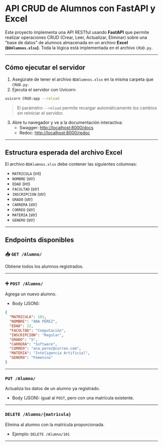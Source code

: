 # API CRUD de Alumnos con FastAPI y Excel

Este proyecto implementa una API RESTful usando **FastAPI** que permite realizar operaciones CRUD (Crear, Leer, Actualizar, Eliminar) sobre una "base de datos" de alumnos almacenada en un archivo **Excel (`BDAlumnos.xlsx`)**. Toda la lógica está implementada en el archivo `CRUD.py`.

---

## Cómo ejecutar el servidor

1. Asegúrate de tener el archivo `BDAlumnos.xlsx` en la misma carpeta que `CRUD.py`.
2. Ejecuta el servidor con Uvicorn:

```bash
uvicorn CRUD:app --reload
```

> El parámetro `--reload` permite recargar automáticamente los cambios sin reiniciar el servidor.

3. Abre tu navegador y ve a la documentación interactiva:
   - Swagger: [http://localhost:8000/docs](http://localhost:8000/docs)
   - Redoc: [http://localhost:8000/redoc](http://localhost:8000/redoc)

---

## Estructura esperada del archivo Excel

El archivo `BDAlumnos.xlsx` debe contener las siguientes columnas:

- `MATRICULA` (int)
- `NOMBRE` (str)
- `EDAD` (int)
- `FACULTAD` (str)
- `INSCRIPCION` (str)
- `GRADO` (str)
- `CARRERA` (str)
- `CORREO` (str)
- `MATERIA` (str)
- `GENERO` (str)

---

## Endpoints disponibles

### 📥 `GET /Alumno/`
Obtiene todos los alumnos registrados.

---

### ➕ `POST /Alumno/`
Agrega un nuevo alumno.

- Body (JSON):
```json
{
  "MATRICULA": 101,
  "NOMBRE": "ANA PÉREZ",
  "EDAD": 22,
  "FACULTAD": "Computación",
  "INSCRIPCION": "Regular",
  "GRADO": "5",
  "CARRERA": "Software",
  "CORREO": "ana.perez@correo.com",
  "MATERIA": "Inteligencia Artificial",
  "GENERO": "Femenino"
}
```

---

### `PUT /Alumno/`
Actualiza los datos de un alumno ya registrado.

- Body (JSON): igual al `POST`, pero con una matrícula existente.

---

### `DELETE /Alumno/{matricula}`
Elimina al alumno con la matrícula proporcionada.

- Ejemplo: `DELETE /Alumno/101`

---
